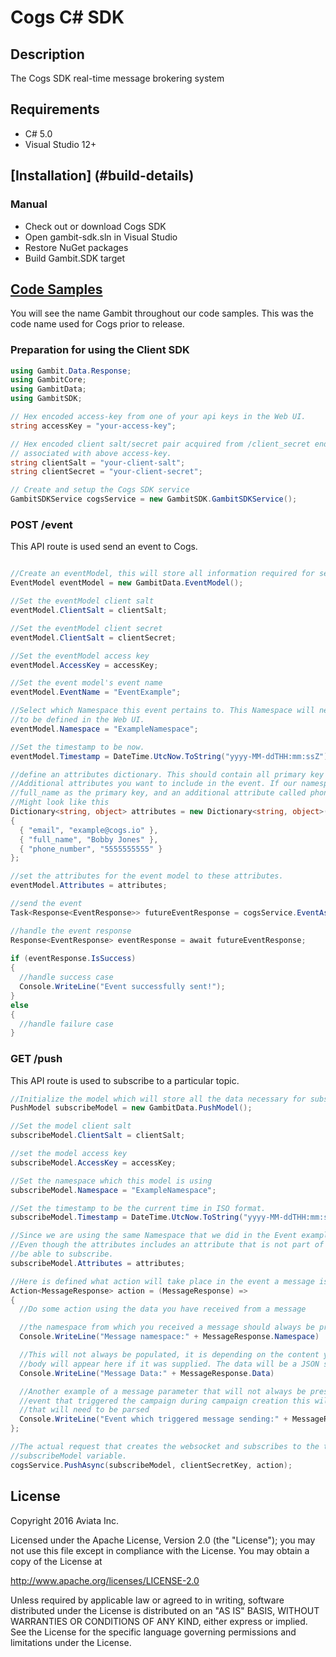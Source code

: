 # Cogs C# SDK


## Description
The Cogs SDK real-time message brokering system

## Requirements

* C# 5.0
* Visual Studio 12+

## [Installation] (#build-details)
### Manual
* Check out or download Cogs SDK
* Open gambit-sdk.sln in Visual Studio
* Restore NuGet packages
* Build Gambit.SDK target

## [Code Samples](#code-samples)
You will see the name Gambit throughout our code samples. This was the code name used for Cogs prior to release.

### Preparation for using the Client SDK

```cs
using Gambit.Data.Response;
using GambitCore;
using GambitData;
using GambitSDK;

// Hex encoded access-key from one of your api keys in the Web UI.
string accessKey = "your-access-key";

// Hex encoded client salt/secret pair acquired from /client_secret endpoint and
// associated with above access-key.
string clientSalt = "your-client-salt";
string clientSecret = "your-client-secret";

// Create and setup the Cogs SDK service
GambitSDKService cogsService = new GambitSDK.GambitSDKService();
```

### POST /event
This API route is used send an event to Cogs.

```cs

//Create an eventModel, this will store all information required for sending an event.
EventModel eventModel = new GambitData.EventModel();

//Set the eventModel client salt
eventModel.ClientSalt = clientSalt;

//Set the eventModel client secret
eventModel.ClientSalt = clientSecret;

//Set the eventModel access key
eventModel.AccessKey = accessKey;

//Set the event model's event name
eventModel.EventName = "EventExample";

//Select which Namespace this event pertains to. This Namespace will need 
//to be defined in the Web UI.
eventModel.Namespace = "ExampleNamespace";

//Set the timestamp to be now.
eventModel.Timestamp = DateTime.UtcNow.ToString("yyyy-MM-ddTHH:mm:ssZ");

//define an attributes dictionary. This should contain all primary key attributes and any
//Additional attributes you want to include in the event. If our namespace had email and
//full_name as the primary key, and an additional attribute called phone_number, our event
//Might look like this
Dictionary<string, object> attributes = new Dictionary<string, object>()
{
  { "email", "example@cogs.io" },
  { "full_name", "Bobby Jones" },
  { "phone_number", "5555555555" }
};

//set the attributes for the event model to these attributes.
eventModel.Attributes = attributes;

//send the event
Task<Response<EventResponse>> futureEventResponse = cogsService.EventAsync(eventModel, clientSecretKey);

//handle the event response
Response<EventResponse> eventResponse = await futureEventResponse;
 
if (eventResponse.IsSuccess)
{
  //handle success case
  Console.WriteLine("Event successfully sent!");
}
else
{
  //handle failure case
}

```

### GET /push
This API route is used to subscribe to a particular topic.

```cs
//Initialize the model which will store all the data necessary for subscribing. 
PushModel subscribeModel = new GambitData.PushModel();

//Set the model client salt
subscribeModel.ClientSalt = clientSalt;

//set the model access key 
subscribeModel.AccessKey = accessKey;

//Set the namespace which this model is using 
subscribeModel.Namespace = "ExampleNamespace";

//Set the timestamp to be the current time in ISO format.
subscribeModel.Timestamp = DateTime.UtcNow.ToString("yyyy-MM-ddTHH:mm:ssZ");

//Since we are using the same Namespace that we did in the Event example, we can use the same attributes as well.
//Even though the attributes includes an attribute that is not part of the primary key it will still accept it and
//be able to subscribe.
subscribeModel.Attributes = attributes;

//Here is defined what action will take place in the event a message is received.
Action<MessageResponse> action = (MessageResponse) => 
{
  //Do some action using the data you have received from a message

  //the namespace from which you received a message should always be provided
  Console.WriteLine("Message namespace:" + MessageResponse.Namespace)

  //This will not always be populated, it is depending on the content you filled out for your campaign, for example the JSON
  //body will appear here if it was supplied. The data will be a JSON string which will need to be parsed.
  Console.WriteLine("Message Data:" + MessageResponse.Data)

  //Another example of a message parameter that will not always be present. But if you selected the option to forward the
  //event that triggered the campaign during campaign creation this will be populated. This parameter is also a JSON string
  //that will need to be parsed
  Console.WriteLine("Event which triggered message sending:" + MessageResponse.ForwardedEvent)
};

//The actual request that creates the websocket and subscribes to the topic defined in the attributes provided in the
//subscribeModel variable.
cogsService.PushAsync(subscribeModel, clientSecretKey, action);
```

## License

Copyright 2016 Aviata Inc.

Licensed under the Apache License, Version 2.0 (the "License");
you may not use this file except in compliance with the License.
You may obtain a copy of the License at

http://www.apache.org/licenses/LICENSE-2.0

Unless required by applicable law or agreed to in writing, software
distributed under the License is distributed on an "AS IS" BASIS,
WITHOUT WARRANTIES OR CONDITIONS OF ANY KIND, either express or implied.
See the License for the specific language governing permissions and
limitations under the License.
